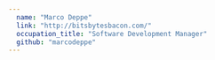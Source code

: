```yaml
---
  name: "Marco Deppe"
  link: "http://bitsbytesbacon.com/"
  occupation_title: "Software Development Manager"
  github: "marcodeppe"
---
```


